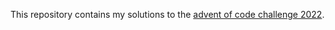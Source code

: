 This repository contains my solutions to the [advent of code challenge 2022](https://adventofcode.com/2022).
